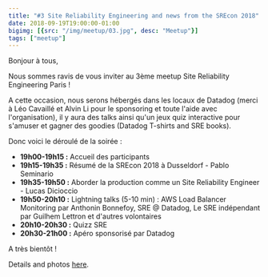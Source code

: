 ```yaml
---
title: "#3 Site Reliability Engineering and news from the SREcon 2018"
date: 2018-09-19T19:00:00-01:00
bigimg: [{src: "/img/meetup/03.jpg", desc: "Meetup"}]
tags: ["meetup"]
---
```

Bonjour à tous,

Nous sommes ravis de vous inviter au 3ème meetup Site Reliability Engineering Paris !

A cette occasion, nous serons hébergés dans les locaux de Datadog (merci à Léo Cavaillé et Alvin Li pour le sponsoring et toute l'aide avec l'organisation), il y aura des talks ainsi qu'un jeux quiz interactive pour s'amuser et gagner des goodies (Datadog T-shirts and SRE books).

<!--more-->

Donc voici le déroulé de la soirée :

* **19h00-19h15 :** Accueil des participants
* **19h15-19h35 :** Résumé de la SREcon 2018 à Dusseldorf - Pablo Seminario
* **19h35-19h50 :** Aborder la production comme un Site Reliability Engineer - Lucas Dicioccio
* **19h50-20h10 :** Lightning talks (5-10 min) : AWS Load Balancer Monitoring par Anthonin Bonnefoy, SRE @ Datadog, Le SRE indépendant par Guilhem Lettron et d'autres volontaires
* **20h10-20h30 :** Quizz SRE
* **20h30-21h00 :** Apéro sponsorisé par Datadog

A très bientôt !

Details and photos [here](https://www.meetup.com/Site-Reliability-Engineering-Paris/events/254578346/).
